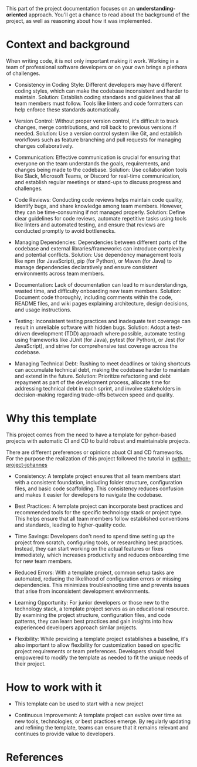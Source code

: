 This part of the project documentation focuses on an
**understanding-oriented** approach. You'll get a
chance to read about the background of the project,
as well as reasoning about how it was implemented.


# Context and background
When writing code, it is not only important making it work. Working 
in a team of professional software developers or on your own brings 
a plethora of challenges.

- Consistency in Coding Style: Different developers may have different coding styles, which can make the codebase inconsistent and harder to maintain. Solution: Establish coding standards and guidelines that all team members must follow. Tools like linters and code formatters can help enforce these standards automatically.

- Version Control: Without proper version control, it's difficult to track changes, merge contributions, and roll back to previous versions if needed. Solution: Use a version control system like Git, and establish workflows such as feature branching and pull requests for managing changes collaboratively.

- Communication: Effective communication is crucial for ensuring that everyone on the team understands the goals, requirements, and changes being made to the codebase. Solution: Use collaboration tools like Slack, Microsoft Teams, or Discord for real-time communication, and establish regular meetings or stand-ups to discuss progress and challenges.

- Code Reviews: Conducting code reviews helps maintain code quality, identify bugs, and share knowledge among team members. However, they can be time-consuming if not managed properly. Solution: Define clear guidelines for code reviews, automate repetitive tasks using tools like linters and automated testing, and ensure that reviews are conducted promptly to avoid bottlenecks.

- Managing Dependencies: Dependencies between different parts of the codebase and external libraries/frameworks can introduce complexity and potential conflicts. Solution: Use dependency management tools like npm (for JavaScript), pip (for Python), or Maven (for Java) to manage dependencies declaratively and ensure consistent environments across team members.

- Documentation: Lack of documentation can lead to misunderstandings, wasted time, and difficulty onboarding new team members. Solution: Document code thoroughly, including comments within the code, README files, and wiki pages explaining architecture, design decisions, and usage instructions.

- Testing: Inconsistent testing practices and inadequate test coverage can result in unreliable software with hidden bugs. Solution: Adopt a test-driven development (TDD) approach where possible, automate testing using frameworks like JUnit (for Java), pytest (for Python), or Jest (for JavaScript), and strive for comprehensive test coverage across the codebase.

- Managing Technical Debt: Rushing to meet deadlines or taking shortcuts can accumulate technical debt, making the codebase harder to maintain and extend in the future. Solution: Prioritize refactoring and debt repayment as part of the development process, allocate time for addressing technical debt in each sprint, and involve stakeholders in decision-making regarding trade-offs between speed and quality.


# Why this template

This project comes from the need to have a template for pyhon-based 
projects with automatic CI and CD to build robust and maintainable projects.

There are different preferences or opinions abuot CI and CD frameworks.
For the purpose the realization of this project followed the tutorial 
in [python-project-johannes](https://github.com/johschmidt42/python-project-johannes)


- Consistency: A template project ensures that all team members start with a consistent foundation, including folder structure, configuration files, and basic code scaffolding. This consistency reduces confusion and makes it easier for developers to navigate the codebase.

- Best Practices: A template project can incorporate best practices and recommended tools for the specific technology stack or project type. This helps ensure that all team members follow established conventions and standards, leading to higher-quality code.

- Time Savings: Developers don't need to spend time setting up the project from scratch, configuring tools, or researching best practices. Instead, they can start working on the actual features or fixes immediately, which increases productivity and reduces onboarding time for new team members.

- Reduced Errors: With a template project, common setup tasks are automated, reducing the likelihood of configuration errors or missing dependencies. This minimizes troubleshooting time and prevents issues that arise from inconsistent development environments.

- Learning Opportunity: For junior developers or those new to the technology stack, a template project serves as an educational resource. By examining the project structure, configuration files, and code patterns, they can learn best practices and gain insights into how experienced developers approach similar projects.

- Flexibility: While providing a template project establishes a baseline, it's also important to allow flexibility for customization based on specific project requirements or team preferences. Developers should feel empowered to modify the template as needed to fit the unique needs of their project.


# How to work with it

- This template can be used to start with a new project

- Continuous Improvement: A template project can evolve over time as new tools, technologies, or best practices emerge. By regularly updating and refining the template, teams can ensure that it remains relevant and continues to provide value to developers.


# References
